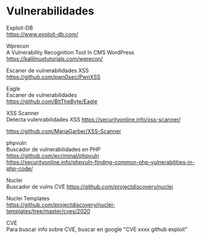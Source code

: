# Vulnerabilidades

Exploit-DB  
https://www.exploit-db.com/


Wprecon  
A Vulnerability Recognition Tool In CMS WordPress  
https://kalilinuxtutorials.com/wprecon/  


Escaner de vulnerabilidades XSS  
https://github.com/pwn0sec/PwnXSS


Eagle  
Escaner de vulnerabilidades  
https://github.com/BitTheByte/Eagle


XSS Scanner  
Detecta vulenrabilidades XSS
https://securityonline.info/xss-scanner/ 

https://github.com/MariaGarber/XSS-Scanner 


phpvuln  
Buscador de vulnerabilidades en PHP  
https://github.com/ecriminal/phpvuln  
https://securityonline.info/phpvuln-finding-common-php-vulnerabilities-in-php-code/  


Nuclei  
Buscador de vulns CVE 
https://github.com/projectdiscovery/nuclei  


Nuclei Templates   
https://github.com/projectdiscovery/nuclei-templates/tree/master/cves/2020   


CVE  
Para buscar info sobre CVE, buscar en google "CVE xxxx github exploit"  



